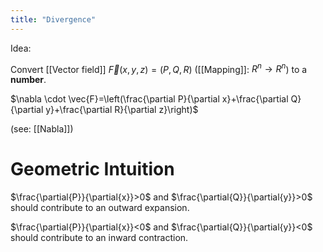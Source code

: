 ```yaml
---
title: "Divergence"
---
```

Idea: 

Convert [[Vector field]] $\vec{F}(x,y,z)=(P,Q,R)$ ([[Mapping]]: $R^{n}\to R^{n}$)  to a **number**.

$\nabla \cdot \vec{F}=\left(\frac{\partial P}{\partial x}+\frac{\partial Q}{\partial y}+\frac{\partial R}{\partial z}\right)$

(see: [[Nabla]])

# Geometric Intuition

$\frac{\partial{P}}{\partial{x}}>0$ and $\frac{\partial{Q}}{\partial{y}}>0$ should contribute to an outward expansion.

$\frac{\partial{P}}{\partial{x}}<0$ and $\frac{\partial{Q}}{\partial{y}}<0$ should contribute to an inward contraction.
